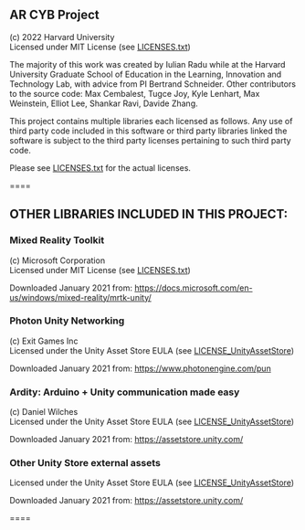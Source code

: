 ## AR CYB Project 
(c) 2022 Harvard University  
Licensed under MIT License (see [LICENSES.txt](LICENSES.txt))  

The majority of this work was created by Iulian Radu while at the Harvard University Graduate School of Education in the Learning, Innovation and Technology Lab, with advice from PI Bertrand Schneider. Other contributors to the source code: Max Cembalest, Tugce Joy, Kyle Lenhart, Max Weinstein, Elliot Lee, Shankar Ravi, Davide Zhang.

This project contains multiple libraries each licensed as follows. Any use of third party code included in this software or third party libraries linked the software is subject to the third party licenses pertaining to such third party code.

Please see [LICENSES.txt](LICENSES.txt) for the actual licenses.

====
## OTHER LIBRARIES INCLUDED IN THIS PROJECT:

### Mixed Reality Toolkit 
(c) Microsoft Corporation  
Licensed under MIT License (see [LICENSES.txt](LICENSES.txt))

Downloaded January 2021 from: https://docs.microsoft.com/en-us/windows/mixed-reality/mrtk-unity/

### Photon Unity Networking
(c) Exit Games Inc  
Licensed under the Unity Asset Store EULA (see [LICENSE_UnityAssetStore](LICENSE_UnityAssetStore.txt))

Downloaded January 2021 from: https://www.photonengine.com/pun

### Ardity: Arduino + Unity communication made easy
(c) Daniel Wilches  
Licensed under the Unity Asset Store EULA (see [LICENSE_UnityAssetStore](LICENSE_UnityAssetStore.txt))

Downloaded January 2021 from: https://assetstore.unity.com/

### Other Unity Store external assets 
Licensed under the Unity Asset Store EULA (see [LICENSE_UnityAssetStore](LICENSE_UnityAssetStore.txt))

Downloaded January 2021 from: https://assetstore.unity.com/

====
